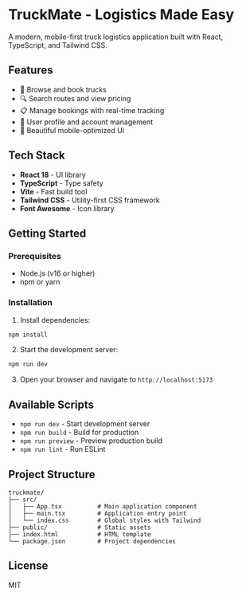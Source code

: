 # TruckMate - Logistics Made Easy

A modern, mobile-first truck logistics application built with React, TypeScript, and Tailwind CSS.

## Features

- 🚚 Browse and book trucks
- 🔍 Search routes and view pricing
- 📋 Manage bookings with real-time tracking
- 👤 User profile and account management
- 📱 Beautiful mobile-optimized UI

## Tech Stack

- **React 18** - UI library
- **TypeScript** - Type safety
- **Vite** - Fast build tool
- **Tailwind CSS** - Utility-first CSS framework
- **Font Awesome** - Icon library

## Getting Started

### Prerequisites

- Node.js (v16 or higher)
- npm or yarn

### Installation

1. Install dependencies:
```bash
npm install
```

2. Start the development server:
```bash
npm run dev
```

3. Open your browser and navigate to `http://localhost:5173`

## Available Scripts

- `npm run dev` - Start development server
- `npm run build` - Build for production
- `npm run preview` - Preview production build
- `npm run lint` - Run ESLint

## Project Structure

```
truckmate/
├── src/
│   ├── App.tsx          # Main application component
│   ├── main.tsx         # Application entry point
│   └── index.css        # Global styles with Tailwind
├── public/              # Static assets
├── index.html           # HTML template
└── package.json         # Project dependencies
```

## License

MIT

